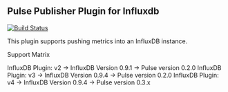 ## Pulse Publisher Plugin for Influxdb
[![Build Status](https://magnum.travis-ci.com/intelsdi-x/pulse-plugin-publisher-influxdb.svg?token=FkGfhS15Ai2yp19KAw41&branch=master)](https://magnum.travis-ci.com/intelsdi-x/pulse-plugin-publisher-influxdb)

This plugin supports pushing metrics into an InfluxDB instance.

Support Matrix

InfluxDB Plugin: v2 -> InfluxDB Version 0.9.1 -> Pulse version 0.2.0
InfluxDB Plugin: v3 -> InfluxDB Version 0.9.4 -> Pulse version 0.2.0
InfluxDB Plugin: v4 -> InfluxDB Version 0.9.4 -> Pulse version 0.3.x

